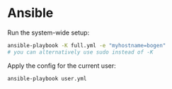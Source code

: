 # Ansible

Run the system-wide setup:
```bash
ansible-playbook -K full.yml -e "myhostname=bogen"
# you can alternatively use sudo instead of -K
```

Apply the config for the current user:
```bash
ansible-playbook user.yml
```
